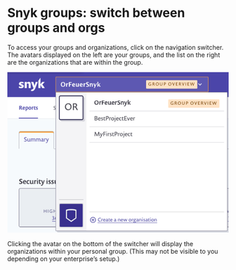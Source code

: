 # Snyk groups: switch between groups and orgs

To access your groups and organizations, click on the navigation switcher. The avatars displayed on the left are your groups, and the list on the right are the organizations that are within the group.

![](../../.gitbook/assets/uuid-d545d830-f327-12cc-11ae-0c354b49b29d-en.png)


Clicking the avatar on the bottom of the switcher will display the organizations within your personal group. \(This may not be visible to you depending on your enterprise’s setup.\)

